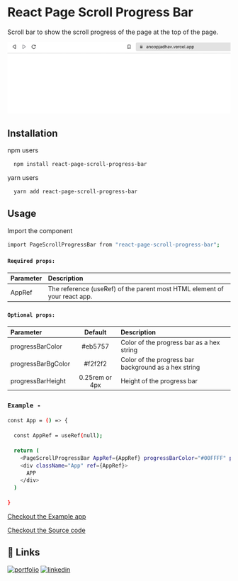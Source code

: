 # React Page Scroll Progress Bar

Scroll bar to show the scroll progress of the page at the top of the page.

<p>
  <img src='https://github.com/anoop-jadhav-ui/react-page-scroll-progress-bar/blob/44f9702e119c2b3ef5220f3f7e33a119e3c76152/src/assets/pageScroll.gif' alt='page-Scroll'/>
</p>

## Installation

npm users

```bash
  npm install react-page-scroll-progress-bar
```

yarn users

```bash
  yarn add react-page-scroll-progress-bar
```

## Usage

Import the component

```bash
import PageScrollProgressBar from "react-page-scroll-progress-bar";
```

#### `Required props:`

| Parameter | Description                                                                |
|:----------|:---------------------------------------------------------------------------|
| AppRef  | The reference (useRef) of the parent most HTML element of your react app. |the score from the classifier for each C position


#### `Optional props:`

| Parameter           |     Default      | Description   |
|:--------------------|:----------------:| :-------------|
| progressBarColor  |     #eb5757     |Color of the progress bar as a hex string
| progressBarBgColor  |     #f2f2f2      |Color of the progress bar background as a hex string 
| progressBarHeight | 0.25rem or 4px |Height of the progress bar

### `Example -`

```bash
const App = () => {

  const AppRef = useRef(null); 

  return (
    <PageScrollProgressBar AppRef={AppRef} progressBarColor="#00FFFF" progressBarBgColor="#f2f2f2" progressBarHeight="6px" />
    <div className="App" ref={AppRef}>
      APP
    </div>
  )

}
```

[Checkout the Example app](https://react-qmmsys.stackblitz.io)

[Checkout the Source code](https://github.com/anoop-jadhav-ui/react-page-scroll-progress-bar)

## 🔗 Links
[![portfolio](https://img.shields.io/badge/my_portfolio-000?style=for-the-badge&logo=ko-fi&logoColor=white)](https://anoopjadhav.vercel.app/)
[![linkedin](https://img.shields.io/badge/linkedin-0A66C2?style=for-the-badge&logo=linkedin&logoColor=white)](https://www.linkedin.com/in/anoopjadhav/)

